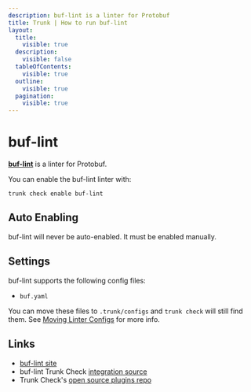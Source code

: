 ```yaml
---
description: buf-lint is a linter for Protobuf
title: Trunk | How to run buf-lint
layout:
  title:
    visible: true
  description:
    visible: false
  tableOfContents:
    visible: true
  outline:
    visible: true
  pagination:
    visible: true
---
```


# buf-lint

[**buf-lint**](https://github.com/bufbuild/buf#readme) is a linter for Protobuf.

You can enable the buf-lint linter with:

```shell
trunk check enable buf-lint
```

## Auto Enabling

buf-lint will never be auto-enabled. It must be enabled manually.

## Settings

buf-lint supports the following config files:
* `buf.yaml`

You can move these files to `.trunk/configs` and `trunk check` will still find them. See [Moving Linter Configs](..#moving-linter-configs) for more info.




## Links

- [buf-lint site](https://github.com/bufbuild/buf#readme)
- buf-lint Trunk Check [integration source](https://github.com/trunk-io/plugins/tree/main/linters/buf-lint)
- Trunk Check's [open source plugins repo](https://github.com/trunk-io/plugins/tree/main)
